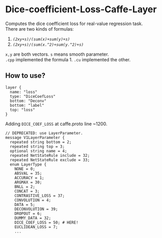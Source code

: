 # Dice-coefficient-Loss-Caffe-Layer
Computes the dice coefficient loss for real-value regression task.<br>
There are two kinds of formulas:<br>
1. *`(2xy+s)/(sum(x)+sum(y)+s)`*
2. *`(2xy+s)/(sum(x.^2)+sum(y.^2)+s)`*

`x,y` are both vectors. `s` means smooth parameter.<br>
`.cpp` implemented the formula 1. `.cu` implemented the other. 

## How to use?
```
layer {
  name: "loss"
  type: "DiceCoefLoss"
  bottom: "Deconv"
  bottom: "label"
  top: "loss"
}
```
Adding `DICE_COEF_LOSS` at caffe.proto line ~1200.
```
// DEPRECATED: use LayerParameter.
message V1LayerParameter {
  repeated string bottom = 2;
  repeated string top = 3;
  optional string name = 4;
  repeated NetStateRule include = 32;
  repeated NetStateRule exclude = 33;
  enum LayerType {
    NONE = 0;
    ABSVAL = 35;
    ACCURACY = 1;
    ARGMAX = 30;
    BNLL = 2;
    CONCAT = 3;
    CONTRASTIVE_LOSS = 37;
    CONVOLUTION = 4;
    DATA = 5;
    DECONVOLUTION = 39;
    DROPOUT = 6;
    DUMMY_DATA = 32;
    DICE_COEF_LOSS = 50; # HERE!
    EUCLIDEAN_LOSS = 7;
    ...
```

